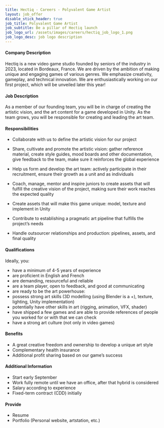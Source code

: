 ```yaml
---
title: Hectiq - Careers - Polyvalent Game Artist
layout: job_offer
disable_stick_header: true
job_title: Polyvalent Game Artist
job_subtitle: Be a pillar of Hectiq launch 
job_logo_url: /assets/images/careers/hectiq_job_logo_1.png
job_logo_desc: job logo description
---
```


#### Company Description
Hectiq is a new video game studio founded by seniors of the industry in 2023, located in Bordeaux, France.
We are driven by the ambition of making unique and engaging games of various genres. We emphasize creativity, gameplay, and technical innovation.
We are enthusiastically working on our first project, which will be unveiled later this year!
#### Job Description
As a member of our founding team, you will be in charge of creating the artistic vision, and the art content for a game developed in Unity. As the team grows, you will be responsible for creating    and leading the art team.
#### Responsibilities
- Collaborate with us to define the artistic vision for our project
- Share, cultivate and promote the artistic vision: gather reference material, create style guides, mood boards and other documentation, give feedback to the team, make sure it reinforces the global experience

- Help us form and develop the art team: actively participate in their recruitment, ensure their growth as a unit and as individuals
- Coach, manage, mentor and inspire juniors to create assets that will fulfill the creative vision of the project, making sure their work reaches the expected quality

- Create assets that will make this game unique: model, texture and implement in Unity
- Contribute to establishing a pragmatic art pipeline that fulfills the project’s needs
- Handle outsourcer relationships and production: pipelines, assets, and final quality


#### Qualifications
Ideally, you: 
- have a minimum of 4-5 years of experience
- are proficient in English and French
- are demanding, resourceful and reliable
- are a team player, open to feedback, and good at communicating
- are ready to be the art powerhouse:
- possess strong art skills (3D modelling (using Blender is a +), texture, lighting, Unity implementation)
- potentially have other skills in art (rigging, animation, VFX, shader) 
- have shipped a few games and are able to provide references of people you worked for or with that we can check
- have a strong art culture (not only in video games)

#### Benefits
- A great creative freedom and ownership to develop a unique art style
- Complementary health insurance
- Additional profit sharing based on our game’s success

#### Additional Information
- Start early September
- Work fully remote until we have an office, after that hybrid is considered
- Salary according to experience
- Fixed-term contract (CDD) initially


#### Provide
- Resume
- Portfolio (Personal website, artstation, etc.)